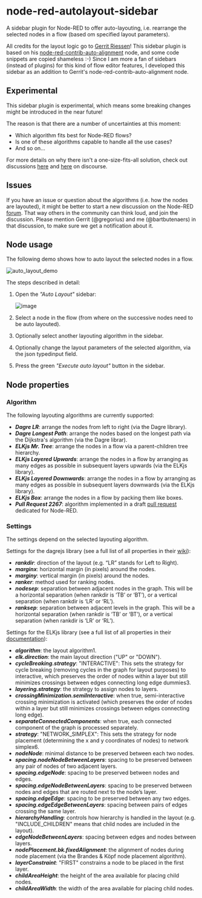 # node-red-autolayout-sidebar
A sidebar plugin for Node-RED to offer auto-layouting, i.e. rearrange the selected nodes in a flow (based om specified layout parameters).

All credits for the layout logic go to [Gerrit Riessen](https://github.com/gorenje)!  This sidebar plugin is based on his [node-red-contrib-auto-alignment](https://github.com/gorenje/node-red-contrib-auto-alignment) node, and some code snippets are copied shameless :-)
Since I am more a fan of sidebars (instead of plugins) for this kind of flow editor features, I developed this sidebar as an addition to Gerrit's node-red-contrib-auto-alignment node.

## Experimental
This sidebar plugin is experimental, which means some breaking changes might be introduced in the near future!

The reason is that there are a number of uncertainties at this moment:
+ Which algorithm fits best for Node-RED flows?
+ Is one of these algorithms capable to handle all the use cases?
+ And so on...

For more details on why there isn't a one-size-fits-all solution, check out discussions [here](https://discourse.nodered.org/t/noisecraft-anyone-heard-of-it/79813/32) and [here](https://discourse.nodered.org/t/node-red-auto-layouting-using-elkjs-dagre/81052) on discourse.

## Issues
If you have an issue or question about the algorithms (i.e. how the nodes are layouted), it might be better to start a new discussion on the Node-RED [forum](https://discourse.nodered.org/).  That way others in the community can think loud, and join the discussion.  Please mention Gerrit (@gregorius) and me (@bartbutenaers) in that discussion, to make sure we get a notification about it.

## Node usage
The following demo shows how to auto layout the selected nodes in a flow.

![auto_layout_demo](https://github.com/bartbutenaers/node-red-autolayout-sidebar/assets/14224149/c439f7e0-6329-49e0-8a31-1dfbdc6d8ba0)

The steps described in detail:

1. Open the *"Auto Layout"* sidebar:

   ![image](https://github.com/bartbutenaers/node-red-autolayout-sidebar/assets/14224149/c0a82158-20db-4e1a-896c-0be124b36ba6)

2. Select a node in the flow (from where on the successive nodes need to be auto layouted).

3. Optionally select another layouting algorithm in the sidebar.

4. Optionally change the layout parameters of the selected algorithm, via the json typedinput field.

5. Press the green *"Execute auto layout"* button in the sidebar.

## Node properties

### Algorithm
The following layouting algorithms are currently supported:
+ ***Dagre LR***: arrange the nodes from left to right (via the Dagre library).
+ ***Dagre Longest Path***: arrange the nodes based on the longest path via the Dijkstra's algorithm (via the Dagre librar).
+ ***ELKjs Mr. Tree***: arrange the nodes in a flow via a parent-children tree hierarchy.
+ ***ELKjs Layered Upwards***: arrange the nodes in a flow by arranging as many edges as possible in subsequent layers upwards (via the ELKjs library).
+ ***ELKjs Layered Downwards***: arrange the nodes in a flow by arranging as many edges as possible in subsequent layers downwards (via the ELKjs library).
+ ***ELKjs Box***: arrange the nodes in a flow by packing them like boxes.
+ ***Pull Request 2267***: algorithm implemented in a draft [pull request](https://github.com/node-red/node-red/pull/2267) dedicated for Node-RED.

### Settings
The settings depend on the selected layouting algorithm.

Settings for the dagrejs library (see a full list of all properties in their [wiki](https://github.com/dagrejs/dagre/wiki#configuring-the-layout)):
+ ***rankdir***: direction of the layout (e.g. “LR” stands for Left to Right).
+ ***marginx***: horizontal margin (in pixels) around the nodes.
+ ***marginy***: vertical margin (in pixels) around the nodes.
+ ***ranker***: method used for ranking nodes.
+ ***nodesep***: separation between adjacent nodes in the graph. This will be a horizontal separation (when rankdir is ‘TB’ or ‘BT’), or a vertical separation (when rankdir is ‘LR’ or ‘RL’).
+ ***ranksep***: separation between adjacent levels in the graph. This will be a horizontal separation (when rankdir is ‘TB’ or ‘BT’), or a vertical separation (when rankdir is ‘LR’ or ‘RL’).


Settings for the ELKjs library (see a full list of all properties in their [documentation](https://eclipse.dev/elk/reference/options.html)):
+ ***algorithm***: the layout algorithm1.
+ ***elk.direction***: the main layout direction ("UP" or "DOWN").
+ ***cycleBreaking.strategy***: "INTERACTIVE": This sets the strategy for cycle breaking (removing cycles in the graph for layout purposes) to interactive, which preserves the order of nodes within a layer but still minimizes crossings between edges connecting long edge dummies3.
+ ***layering.strategy***: the strategy to assign nodes to layers.
+ ***crossingMinimization.semiInteractive***: when true, semi-interactive crossing minimization is activated (which preserves the order of nodes within a layer but still minimizes crossings between edges connecting long edge).
+ ***separateConnectedComponents***: when true, each connected component of the graph is processed separately.
+ ***strategy***: "NETWORK_SIMPLEX": This sets the strategy for node placement (determining the x and y coordinates of nodes) to network simplex6.
+ ***nodeNode***: minimal distance to be preserved between each two nodes.
+ ***spacing.nodeNodeBetweenLayers***: spacing to be preserved between any pair of nodes of two adjacent layers.
+ ***spacing.edgeNode***: spacing to be preserved between nodes and edges.
+ ***spacing.edgeNodeBetweenLayers***: spacing to be preserved between nodes and edges that are routed next to the node’s layer.
+ ***spacing.edgeEdge***: spacing to be preserved between any two edges.
+ ***spacing.edgeEdgeBetweenLayers***: spacing between pairs of edges crossing the same layer.
+ ***hierarchyHandling***: controls how hierarchy is handled in the layout (e.g. "INCLUDE_CHILDREN" means that child nodes are included in the layout).
+ ***edgeNodeBetweenLayers***: spacing between edges and nodes between layers.
+ ***nodePlacement.bk.fixedAlignment***: the alignment of nodes during node placement (via the Brandes & Köpf node placement algorithm).
+ ***layerConstraint***: "FIRST" constrains a node to be placed in the first layer.
+ ***childAreaHeight***: the height of the area available for placing child nodes.
+ ***childAreaWidth***: the width of the area available for placing child nodes.


